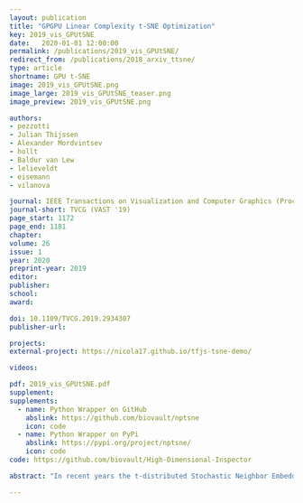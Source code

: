```yaml
---
layout: publication
title: "GPGPU Linear Complexity t-SNE Optimization"
key: 2019_vis_GPUtSNE
date:   2020-01-01 12:00:00
permalink: /publications/2019_vis_GPUtSNE/
redirect_from: /publications/2018_arxiv_ttsne/
type: article
shortname: GPU t-SNE
image: 2019_vis_GPUtSNE.png
image_large: 2019_vis_GPUtSNE_teaser.png
image_preview: 2019_vis_GPUtSNE.png

authors:
- pezzotti
- Julian Thijssen
- Alexander Mordvintsev
- hollt
- Baldur van Lew
- lelieveldt
- eisemann
- vilanova

journal: IEEE Transactions on Visualization and Computer Graphics (Proceedings of IEEE VAST 2019)
journal-short: TVCG (VAST '19)
page_start: 1172
page_end: 1181
chapter:
volume: 26
issue: 1
year: 2020
preprint-year: 2019
editor:
publisher:
school:
award:

doi: 10.1109/TVCG.2019.2934307
publisher-url:

projects:
external-project: https://nicola17.github.io/tfjs-tsne-demo/

videos:

pdf: 2019_vis_GPUtSNE.pdf
supplement:
supplements:
  - name: Python Wrapper on GitHub
    abslink: https://github.com/biovault/nptsne
    icon: code
  - name: Python Wrapper on PyPi
    abslink: https://pypi.org/project/nptsne/
    icon: code
code: https://github.com/biovault/High-Dimensional-Inspector

abstract: "In recent years the t-distributed Stochastic Neighbor Embedding (t-SNE) algorithm has become one of the most used and insightful techniques for exploratory data analysis of high-dimensional data. It reveals clusters of high-dimensional data points at different scales while only requiring minimal tuning of its parameters. However, the computational complexity of the algorithm limits its application to relatively small datasets. To address this problem, several evolutions of t-SNE have been developed in recent years, mainly focusing on the scalability of the similarity computations between data points. However, these contributions are insufficient to achieve interactive rates when visualizing the evolution of the t-SNE embedding for large datasets. In this work, we present a novel approach to the minimization of the t-SNE objective function that heavily relies on graphics hardware and has linear computational complexity. Our technique decreases the computational cost of running t-SNE on datasets by orders of magnitude and retains or improves on the accuracy of past approximated techniques. We propose to approximate the repulsive forces between data points by splatting kernel textures for each data point. This approximation allows us to reformulate the t-SNE minimization problem as a series of tensor operations that can be efficiently executed on the graphics card. An efficient implementation of our technique is integrated and available for use in the widely used Google TensorFlow.js, and an open-source C++ library."

---
```

